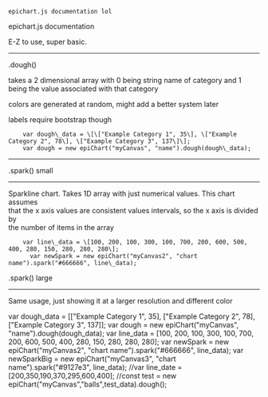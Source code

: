     epichart.js documentation lol

epichart.js documentation

E-Z to use, super basic.

<script src="http://cdn.epitheus.com/epichart.js"></script>

* * *

.dough()

takes a 2 dimensional array with 0 being string name of category and 1 being the value associated with that category  

colors are generated at random, might add a better system later

labels require bootstrap though

        
        var dough\_data = \[\["Example Category 1", 35\], \["Example Category 2", 78\], \["Example Category 3", 137\]\];
        var dough = new epiChart("myCanvas", "name").dough(dough\_data);

* * *

.spark() small

* * *

Sparkline chart. Takes 1D array with just numerical values. This chart assumes  
that the x axis values are consistent values intervals, so the x axis is divided by  
the number of items in the array

  

        var line\_data = \[100, 200, 100, 300, 100, 700, 200, 600, 500, 400, 280, 150, 280, 280, 280\];
          var newSpark = new epiChart("myCanvas2", "chart name").spark("#666666", line\_data);
        
      

.spark() large

* * *

Same usage, just showing it at a larger resolution and different color

var dough\_data = \[\["Example Category 1", 35\], \["Example Category 2", 78\], \["Example Category 3", 137\]\]; var dough = new epiChart("myCanvas", "name").dough(dough\_data); var line\_data = \[100, 200, 100, 300, 100, 700, 200, 600, 500, 400, 280, 150, 280, 280, 280\]; var newSpark = new epiChart("myCanvas2", "chart name").spark("#666666", line\_data); var newSparkBig = new epiChart("myCanvas3", "chart name").spark("#9127e3", line\_data); //var line\_date = \[200,350,190,370,295,600,400\]; //const test = new epiChart("myCanvas","balls",test\_data).dough();